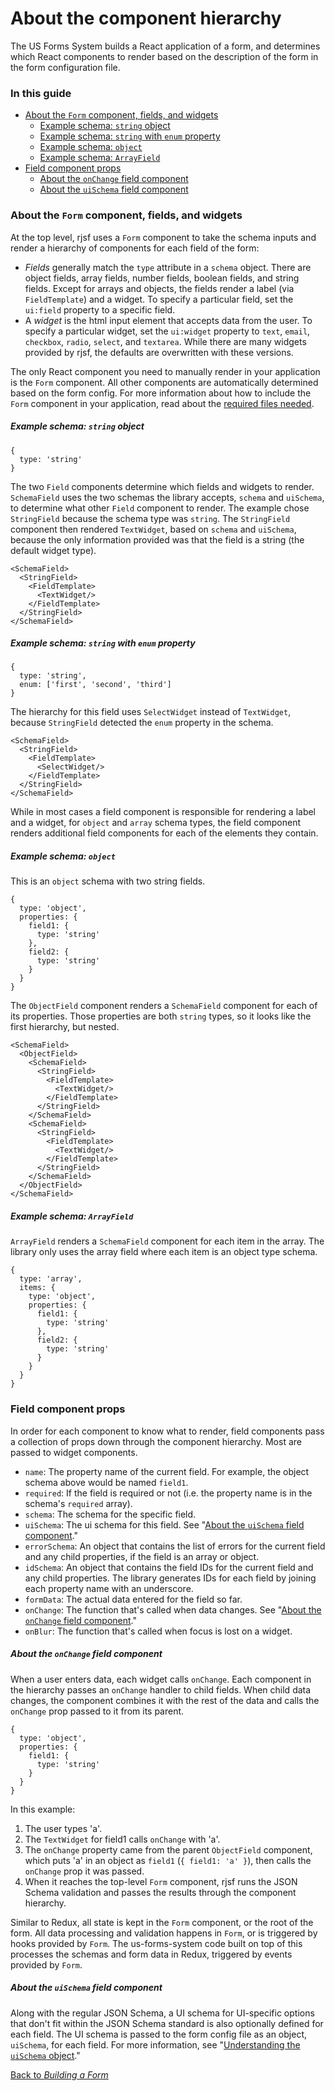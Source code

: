 # About the component hierarchy

The US Forms System builds a React application of a form, and determines which React components to render based on the description of the form in the form configuration file.

### In this guide

- [About the `Form` component, fields, and widgets](#about-the-form-component-fields-and-widgets)
  - [Example schema: `string` object](#example-schema-string-object)
  - [Example schema: `string` with `enum` property](#example-schema-string-with-enum-property)
  - [Example schema: `object`](#example-schema-object)
  - [Example schema: `ArrayField`](#example-schema-arrayfield)
- [Field component props](#field-component-props)
  - [About the `onChange` field component](#about-the-onchange-field-component)
  - [About the `uiSchema` field component](#about-the-uischema-field-component)

### About the `Form` component, fields, and widgets

At the top level, rjsf uses a `Form` component to take the schema inputs and render a hierarchy of components for each field of the form:

- *Fields* generally match the `type` attribute in a `schema` object. There are object fields, array fields, number fields, boolean fields, and string fields. Except for arrays and objects, the fields render a label (via `FieldTemplate`) and a widget. To specify a particular field, set the `ui:field` property to a specific field.
- A *widget* is the html input element that accepts data from the user. To specify a particular widget, set the  `ui:widget` property to `text`, `email`, `checkbox`, `radio`, `select`, and `textarea`. While there are many widgets provided by rjsf, the defaults are overwritten with these versions.

The only React component you need to manually render in your application is the `Form` component. All other components are automatically determined based on the form config. For more information about how to include the `Form` component in your application, read about the [required files needed](../getting-started/installing-the-us-forms-system-in-an-existing-application#create-required-files).

##### Example schema: `string` object

```
{
  type: 'string'
}
```

The two `Field` components determine which fields and widgets to render. `SchemaField` uses the two schemas the library accepts, `schema` and `uiSchema`, to determine what other `Field` component to render. The example chose `StringField` because the schema type was `string`. The `StringField` component then rendered `TextWidget`, based on `schema` and `uiSchema`, because the only information provided was that the field is a string (the default widget type).

```
<SchemaField>
  <StringField>
    <FieldTemplate>
      <TextWidget/>
    </FieldTemplate>
  </StringField>
</SchemaField>
```

##### Example schema: `string` with `enum` property

```
{
  type: 'string',
  enum: ['first', 'second', 'third']
}
```

The hierarchy for this field uses `SelectWidget` instead of `TextWidget`, because `StringField` detected the `enum` property in the schema.

```
<SchemaField>
  <StringField>
    <FieldTemplate>
      <SelectWidget/>
    </FieldTemplate>
  </StringField>
</SchemaField>
```

While in most cases a field component is responsible for rendering a label and a widget, for `object` and `array` schema types, the field component renders additional field components for each of the elements they contain.

##### Example schema: `object`

This is an `object` schema with two string fields.

```
{
  type: 'object',
  properties: {
    field1: {
      type: 'string'
    },
    field2: {
      type: 'string'
    }
  }
}
```

The `ObjectField` component renders a `SchemaField` component for each of its properties. Those properties are both `string` types, so it looks like the first hierarchy, but nested.

```
<SchemaField>
  <ObjectField>
    <SchemaField>
      <StringField>
        <FieldTemplate>
          <TextWidget/>
        </FieldTemplate>
      </StringField>
    </SchemaField>
    <SchemaField>
      <StringField>
        <FieldTemplate>
          <TextWidget/>
        </FieldTemplate>
      </StringField>
    </SchemaField>
  </ObjectField>
</SchemaField>
```

##### Example schema: `ArrayField`

`ArrayField` renders a `SchemaField` component for each item in the array. The library only uses the array field where each item is an object type schema.

```
{
  type: 'array',
  items: {
    type: 'object',
    properties: {
      field1: {
        type: 'string'
      },
      field2: {
        type: 'string'
      }
    }
  }
}
```

### Field component props

In order for each component to know what to render, field components pass a collection of props down through the component hierarchy. Most are passed to widget components.

- `name`: The property name of the current field. For example, the object schema above would be named `field1`.
- `required`: If the field is required or not (i.e. the property name is in the schema's `required` array).
- `schema`: The schema for the specific field.
- `uiSchema`: The ui schema for this field. See "[About the `uiSchema` field component](#about-the-uischema-field-component)."
- `errorSchema`: An object that contains the list of errors for the current field and any child properties, if the field is an array or object.
- `idSchema`: An object that contains the field IDs for the current field and any child properties. The library generates IDs for each field by joining each property name with an underscore.
- `formData`: The actual data entered for the field so far.
- `onChange`: The function that's called when data changes. See "[About the `onChange` field component](#about-the-onchange-field-component)."
- `onBlur`: The function that's called when focus is lost on a widget.

##### About the `onChange` field component

When a user enters data, each widget calls `onChange`. Each component in the hierarchy passes an `onChange` handler to child fields. When child data changes, the component combines it with the rest of the data and calls the `onChange` prop passed to it from its parent.

```
{
  type: 'object',
  properties: {
    field1: {
      type: 'string'
    }
  }
}
```

In this example:

1. The user types 'a'.
2. The `TextWidget` for field1 calls `onChange` with 'a'.
3. The `onChange` property came from the parent `ObjectField` component, which puts 'a' in an object as `field1` (`{ field1: 'a' }`), then calls the `onChange` prop it was passed.
4. When it reaches the top-level `Form` component, rjsf runs the JSON Schema validation and passes the results through the component hierarchy.

Similar to Redux, all state is kept in the `Form` component, or the root of the form. All data processing and validation happens in `Form`, or is triggered by hooks provided by `Form`. The us-forms-system code built on top of this processes the schemas and form data in Redux, triggered by events provided by `Form`.

##### About the `uiSchema` field component

Along with the regular JSON Schema, a UI schema for UI-specific options that don't fit within the JSON Schema standard is also optionally defined for each field. The UI schema is passed to the form config file as an object, `uiSchema`, for each field. For more information, see "[Understanding the `uiSchema` object](../building-a-form/about-the-schema-and-uischema-objects.md#understanding-the-uischema-object)."

[Back to *Building a Form*](README.md)
